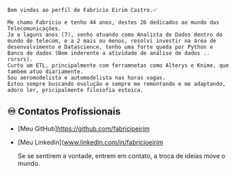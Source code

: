 
    Bem vindos ao perfil de Fabricio Eirim Castro.✅

    Me chamo Fabricio e tenho 44 anos, destes 26 dedicados ao mundo das Telecomunicações.
    Ja a laguns anos (7), venho atuando como Analista de Dados dentro do mundo de telecom, e a 2 mais ou menos, resolvi investir na área de desenvolvimento e Datascience, tenho uma forte queda por Python e Banco de dados (Bem inderente a atividade de análise de dados .. rsrsrs).
    Curto um ETL, principalmente com ferramnetas como Alterys e Knime, que tambem atuo diariamente.
    Sou aeromodelista e automodelista nas horas vagas.
    Estou sempre buscando evolução e sempre me remontando e me adaptando, adoro ler, pricipalmente filosofia estoica.

## ♾ Contatos Profissionais
- [Meu GitHub]https://github.com/fabricioeirim
- [Meu Linkedin](www.linkedin.com/in/fabricioeirim

    Se se sentirem a vontade, entrem em contato, a troca de ideias move o mundo.